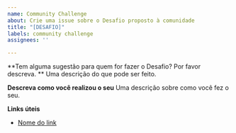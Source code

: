 ```yaml
---
name: Community Challenge
about: Crie uma issue sobre o Desafio proposto à comunidade
title: "[DESAFIO]"
labels: community challenge
assignees: ''

---
```


**Tem alguma sugestão para quem for fazer o Desafio? Por favor descreva. **
Uma descrição do que pode ser feito.

**Descreva como você realizou o seu**
Uma descrição sobre como você fez o seu.

**Links úteis**
- [Nome do link](URL)
